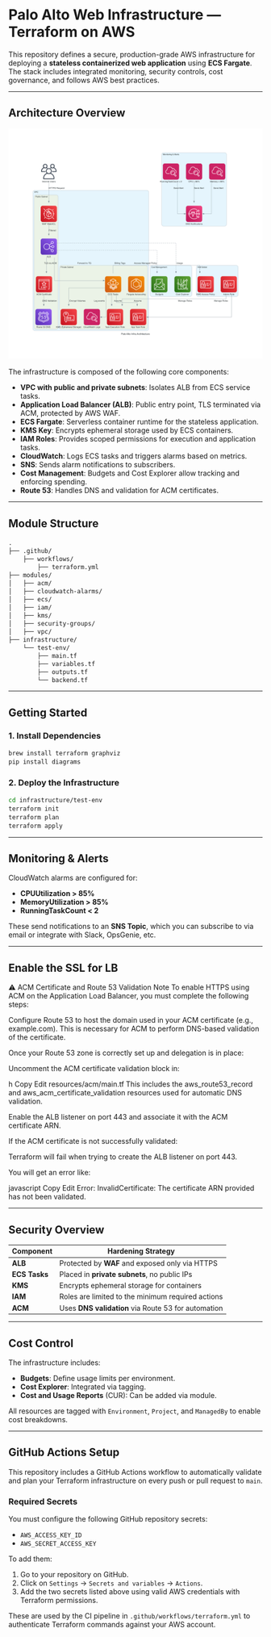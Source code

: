 
#  Palo Alto Web Infrastructure — Terraform on AWS

This repository defines a secure, production-grade AWS infrastructure for deploying a **stateless containerized web application** using **ECS Fargate**. The stack includes integrated monitoring, security controls, cost governance, and follows AWS best practices.

---

##  Architecture Overview

![Architecture Diagram](images/palo_alto_infra_architecture.png)

The infrastructure is composed of the following core components:

- **VPC with public and private subnets**: Isolates ALB from ECS service tasks.
- **Application Load Balancer (ALB)**: Public entry point, TLS terminated via ACM, protected by AWS WAF.
- **ECS Fargate**: Serverless container runtime for the stateless application.
- **KMS Key**: Encrypts ephemeral storage used by ECS containers.
- **IAM Roles**: Provides scoped permissions for execution and application tasks.
- **CloudWatch**: Logs ECS tasks and triggers alarms based on metrics.
- **SNS**: Sends alarm notifications to subscribers.
- **Cost Management**: Budgets and Cost Explorer allow tracking and enforcing spending.
- **Route 53**: Handles DNS and validation for ACM certificates.

---


##  Module Structure

```
.
├── .github/
    ├── workflows/
        ├── terraform.yml
├── modules/
│   ├── acm/
│   ├── cloudwatch-alarms/
│   ├── ecs/
│   ├── iam/
│   ├── kms/
│   ├── security-groups/
│   ├── vpc/
├── infrastructure/
    └── test-env/
        ├── main.tf
        ├── variables.tf
        ├── outputs.tf
        └── backend.tf
```

---

##  Getting Started

### 1. Install Dependencies

```bash
brew install terraform graphviz
pip install diagrams
```

### 2. Deploy the Infrastructure

```bash
cd infrastructure/test-env
terraform init
terraform plan
terraform apply
```

---

##  Monitoring & Alerts

CloudWatch alarms are configured for:

- **CPUUtilization > 85%**
- **MemoryUtilization > 85%**
- **RunningTaskCount < 2**

These send notifications to an **SNS Topic**, which you can subscribe to via email or integrate with Slack, OpsGenie, etc.

---
## Enable the SSL for LB
⚠️ ACM Certificate and Route 53 Validation Note
To enable HTTPS using ACM on the Application Load Balancer, you must complete the following steps:

Configure Route 53 to host the domain used in your ACM certificate (e.g., example.com).
This is necessary for ACM to perform DNS-based validation of the certificate.

Once your Route 53 zone is correctly set up and delegation is in place:

Uncomment the ACM certificate validation block in:

h
Copy
Edit
resources/acm/main.tf
This includes the aws_route53_record and aws_acm_certificate_validation resources used for automatic DNS validation.

Enable the ALB listener on port 443 and associate it with the ACM certificate ARN.

If the ACM certificate is not successfully validated:

Terraform will fail when trying to create the ALB listener on port 443.

You will get an error like:

javascript
Copy
Edit
Error: InvalidCertificate: The certificate ARN provided has not been validated.

---
##  Security Overview

| Component        | Hardening Strategy |
|------------------|---------------------|
| **ALB**          | Protected by **WAF** and exposed only via HTTPS |
| **ECS Tasks**    | Placed in **private subnets**, no public IPs |
| **KMS**          | Encrypts ephemeral storage for containers |
| **IAM**          | Roles are limited to the minimum required actions |
| **ACM**          | Uses **DNS validation** via Route 53 for automation |

---

##  Cost Control

The infrastructure includes:

- **Budgets**: Define usage limits per environment.
- **Cost Explorer**: Integrated via tagging.
- **Cost and Usage Reports** (CUR): Can be added via module.

All resources are tagged with `Environment`, `Project`, and `ManagedBy` to enable cost breakdowns.

---

##  GitHub Actions Setup

This repository includes a GitHub Actions workflow to automatically validate and plan your Terraform infrastructure on every push or pull request to `main`.

### Required Secrets

You must configure the following GitHub repository secrets:

- `AWS_ACCESS_KEY_ID`
- `AWS_SECRET_ACCESS_KEY`

To add them:

1. Go to your repository on GitHub.
2. Click on `Settings` → `Secrets and variables` → `Actions`.
3. Add the two secrets listed above using valid AWS credentials with Terraform permissions.

These are used by the CI pipeline in `.github/workflows/terraform.yml` to authenticate Terraform commands against your AWS account.


